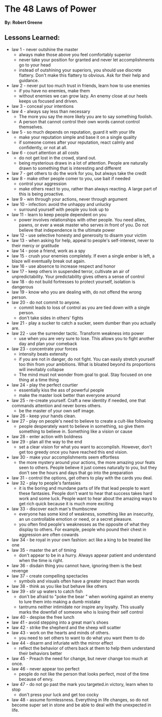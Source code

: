 # The 48 Laws of Power
__By: Robert Greene__
## Lessons Learned:
- law 1 - never outshine the master
	- always make those above you feel comfortably superior
	- never take your position for granted and never let accomplishments go to your head
	- instead of outshining your superiors, you should use discrete flattery. Don't make this flattery to obvious. Ask for their help and guidance.
- law 2 - never put too much trust in friends, learn how to use enemies
	- if you have no enemies, make them
	- without enemies we can grow lazy. An enemy close at our heels keeps us focused and driven.
- law 3 - conceal your intentions
- law 4 - always say less than necessary
	- The more you say the more likely you are to say something foolish.
	- A person that cannot control their own words cannot control themselves.
- law 5 - so much depends on reputation, guard it with your life
	- make your reputation simple and base it on a single quality
	- if someone comes after your reputation, react calmly and confidently, or not at all.
- law 6 - court attention at all costs
	- do not get lost in the crowd, stand out.
	- being mysterious draws in a lot of attention. People are naturally drawn to something that is interesting and different
- law 7 - get others to do the work for you, but always take the credit
- law 8 - make other people comer to you, use bait if needed
	- control your aggression
	- make others react to you, rather than always reacting. A large part of this is being proactive.
- law 9 - win through your actions, never through argument
- law 10 - infection: avoid the unhappy and unlucky
	- surround yourself with people you look up to
- law 11 - learn to keep people dependent on you
	- power involves relationships with other people. You need allies, pawns, or ever a weak master who serves in front of you. Do not believe that independence is the ultimate power
- law 12 - use selective honesty and generosity to disarm your victim
- law 13 - when asking for help, appeal to people's self-interest, never to their mercy or gratitude
- law 14 - pose a friend, work as a spy
- law 15 - crush your enemies completely. If even a single ember is left, a blaze will eventually break out again.
- law 16 - use absence to increase respect and honor
- law 17 - keep others in suspended terror, cultivate an air of unpredictability. Your predictability gives others a sense of control
- law 18 - do not build fortresses to protect yourself, isolation is dangerous
- law 19 - know who you are dealing with, do not offend the wrong person.
- law 20 - do not commit to anyone.
	- commit leads to loss of control as you are tied down with a single person.
	- don't take sides in others' fights
- law 21 - play a sucker to catch a sucker, seem dumber than you actually are.
- law 22 - use the surrender tactic. Transform weakness into power
	- use when you are very sure to lose. This allows you to fight another day and plan your comeback
- law 23 - concentrate your forces
	- intensity beats extensity
	- if you are not in danger, do not fight. You can easily stretch yourself too thin from your ambitions. What is bloated beyond its proportions will inevitably collapse
	- The mind must not wonder from goal to goal. Stay focused on one thing at a time thing
- law 24 - play the perfect courtier
	- essentially kiss the ass of powerful people
	- make the master look better than everyone around
- law 25 - re-create yourself. Craft a new identity if needed, one that commands attention and never bores others.
	- be the master of your own self image.
- law 26 - keep your hands clean.
- law 27 - play on people's need to believe to create a cult-like following
	- people desperately want to believe in something, so give them something to believe in. Something like a vision or cause
- law 28 - enter action with boldness
- law 29 - plan all the way to the end
	- set a clear vision for what you want to accomplish. However, don't get too greedy once you have reached this end vision. 
- law 30 - make your accomplishments seem effortless
	- the more mystery around your actions, the more amazing your feats seen to others. People believe it just comes naturally to you, but they don't see the hours and days that go into the preparation
- law 31 - control the options, get others to play with the cards you deal.
- law 32 - play to people's fantasies
	- it is the boring and mundane parts of life that lead people to want these fantasies. People don't want to hear that success takes hard work and some luck. People want to hear about the amazing ways to get rich quick because it is much more exciting
- law 33 - discover each man's thumbscrew
	- everyone has some kind of weakness, something like an insecurity, an un controllable emotion or need, or a secret pleasure.
	- you often find people's weaknesses as the opposite of what they display to others. For example, people who pound their chest in aggression are often cowards
- law 34 - be royal in your own fashion: act like a king to be treated like one
- law 35 - master the art of timing
	- don't appear to be in a hurry. Always appear patient and understand when the time is right.
- law 36 - disdain thing you cannot have, ignoring them is the best revenge
- law 37 - create compelling spectacles
	- symbols and visuals often have a greater impact than words
- law 38 - think as you like but behave like others
- law 39 - stir up waters to catch fish
	- don't be afraid to "poke the bear " when working against an enemy to lure them into making a dumb mistake
	- tantrums neither intimidate nor inspire any loyalty. This usually marks the downfall of someone who is losing their self control
- law 40 - despise the free lunch
- law 41 - avoid stepping into a great man's shoes
- law 42 - strike the shepherd and the sheep will scatter
- law 43 - work on the hearts and minds of others.
	- you need to set others to want to do what you want them to do
- law 44 - disarm and infuriate with the mirror effect
	- reflect the behavior of others back at them to help them understand their behaviors better
- law 45 - Preach the need for change, but never change too much at once.
- law 46 - never appear too perfect
	- people do not like the person that looks perfect, most of the time because of envy.
- law 47 - do not go past the mark you targeted.in victory, learn when to stop
	- don't press your luck and get too cocky
- law 48 - assume formlessness. Everything in life changes, so do not become super set in stone and be able to deal with the unexpected in life.